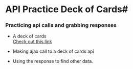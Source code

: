 # API Practice Deck of Cards#

### Practicing api calls and grabbing responses ###

- A deck of cards    
[Check out this link](http://deckofcardsapi.com/)

- Making ajax call to a deck of cards api
- Using the response to find other data.
